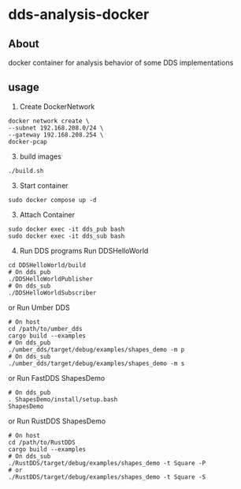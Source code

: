 # dds-analysis-docker

## About
docker container for analysis behavior of some DDS implementations

## usage

1. Create DockerNetwork
```
docker network create \
--subnet 192.168.208.0/24 \
--gateway 192.168.208.254 \
docker-pcap
```

3. build images
```
./build.sh
```

3. Start container
```
sudo docker compose up -d
```

3. Attach Container
```
sudo docker exec -it dds_pub bash
sudo docker exec -it dds_sub bash
```

4. Run DDS programs
Run DDSHelloWorld
```
cd DDSHelloWorld/build
# On dds_pub
./DDSHelloWorldPublisher
# On dds_sub
./DDSHelloWorldSubscriber
```
or Run Umber DDS
```
# On host
cd /path/to/umber_dds
cargo build --examples
# On dds_pub
./umber_dds/target/debug/examples/shapes_demo -m p
# On dds_sub
./umber_dds/target/debug/examples/shapes_demo -m s
```
or Run FastDDS ShapesDemo
```
# On dds_pub
. ShapesDemo/install/setup.bash
ShapesDemo
```
or Run RustDDS ShapesDemo
```
# On host
cd /path/to/RustDDS
cargo build --examples
# On dds_sub
./RustDDS/target/debug/examples/shapes_demo -t Square -P
# or
./RustDDS/target/debug/examples/shapes_demo -t Square -S
```
